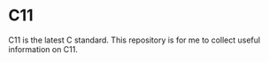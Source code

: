 # C11

C11 is the latest C standard. This repository is for me to collect useful information on C11.
